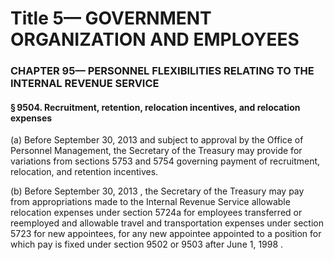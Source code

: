 
# Title 5— GOVERNMENT ORGANIZATION AND EMPLOYEES
### CHAPTER 95— PERSONNEL FLEXIBILITIES RELATING TO THE INTERNAL REVENUE SERVICE
#### § 9504. Recruitment, retention, relocation incentives, and relocation expenses

(a) Before September 30, 2013 and subject to approval by the Office of Personnel Management, the Secretary of the Treasury may provide for variations from sections 5753 and 5754 governing payment of recruitment, relocation, and retention incentives.

(b) Before September 30, 2013 , the Secretary of the Treasury may pay from appropriations made to the Internal Revenue Service allowable relocation expenses under section 5724a for employees transferred or reemployed and allowable travel and transportation expenses under section 5723 for new appointees, for any new appointee appointed to a position for which pay is fixed under section 9502 or 9503 after June 1, 1998 .
